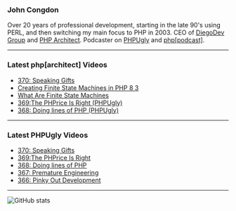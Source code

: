 ### John Congdon

Over 20 years of professional development, starting in the late 90's using PERL, and then switching my main focus to PHP in 2003.
CEO of [DiegoDev Group][ws_diegodev] and [PHP Architect][ws_phparch].
Podcaster on [PHPUgly][ws_phpugly] and [php[podcast]][ws_phparch].

---

### Latest php[architect] Videos
<!-- PHPARCHITECT:START -->
- [370: Speaking Gifts](https://www.youtube.com/watch?v=bdjC2T6VBmY)
- [Creating Finite State Machines in PHP 8 3](https://www.youtube.com/watch?v=yH5_1rD1GaU)
- [What Are Finite State Machines](https://www.youtube.com/watch?v=1kbgP5-3Zag)
- [369:The PHPrice Is Right &lpar;PHPUgly&rpar;](https://www.youtube.com/watch?v=RP9DIS4dHQc)
- [368: Doing lines of PHP &lpar;PHPUgly&rpar;](https://www.youtube.com/watch?v=rKmAaLtQyxQ)
<!-- PHPARCHITECT:END -->

---

### Latest PHPUgly Videos
<!-- PHPUGLY:START -->
- [370: Speaking Gifts](https://www.youtube.com/watch?v=mPqXNmc4ELw)
- [369:The PHPrice Is Right](https://www.youtube.com/watch?v=occ0u5KrfvA)
- [368: Doing lines of PHP](https://www.youtube.com/watch?v=p0NJ1yfR19k)
- [367: Premature Engineering](https://www.youtube.com/watch?v=bYGKns_xwT0)
- [366: Pinky Out Development](https://www.youtube.com/watch?v=1p9Cf96rgS4)
<!-- PHPUGLY:END -->

---

![GitHub stats](https://github-readme-stats.vercel.app/api?username=johncongdon&show_icons=true&hide_border=true&hide=stars&count_private=true)  


[ws_diegodev]: https://www.diegodev.com
[ws_phparch]: https://www.phparch.com
[ws_phpugly]: https://www.phpugly.com
